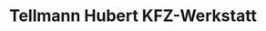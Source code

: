 ---
title: "Tellmann Hubert KFZ-Werkstatt"
url: /lindern-oldenburg/tellmann-hubert-kfz-werkstatt/
shop: Autowerkstatt
---